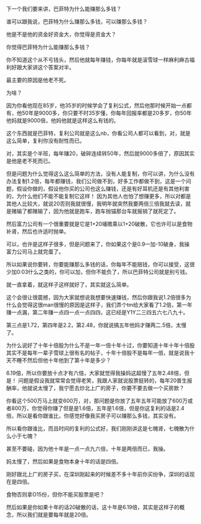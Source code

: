 下一个我们要来讲，巴菲特为什么能赚那么多钱？

谁可以跟我说，巴菲特为什么赚那么多钱，可以赚那么多钱？

他是不是他的资金好资金大，你觉得是资金大？

你觉得巴菲特为什么能赚那么多钱？

你不知道这个从不亏钱头，然后他就每年赚钱，你每年就是滚雪球一样麻利麻古福利好跟大家讲这个答案对半。

最主要的原因是他老不死。

为啥？


因为你看他现在85岁，他35岁的时候学会了复利公式，然后他那时候开始一点都有，他50年是9000多，你只要不时35岁懂，你每年回报率都是20多岁，你50年他妈就是9000倍，他妈他就是这样这么有钱的。

这个东西就是巴菲特，复利公司就是这么nb，你看公司人都可以看到，对，就是这么简单，复利你没有耐性而已。

对，其实是个半班，每年赚20，破碎连续转50年，然后就9000多倍了，原因其实是他是老不死而已。

但是问题为什么觉得这么这么简单的方法，没有人能复制，你可以讲，为什么没有办法复制1.2倍，每年都赚钱，我们公司做不到，好多工作都做不到，这是一个问题，假设你做的，假设他你买的公司也这么赚钱，还是有好耳机还是有其他利害的，为什么他们不能不能复制它这样！
因为其他人也怕了想赚更多，所以对都是其他人比较大，就说20否则我就很慢，我明年就突然我要两倍三倍我就去读，就是赌输了都赌输了，因为他就是跑车，跑车抛锚那台车就报销了就死定了。

然后富力公司有一个很重要就是它是1+20埔赡乘以1+20破散，它也许可以是食物补肾，然后也许适时抛单。

可以，也许是这样子很多，但是问题来了，你如果这个是0.9一加-10破身，我操富力公司马上就完蛋了。

所以如果说你要转，你要能赚那么多钱的话，你每年不能赔钱，你可以接受，这很少加0:03什么之类的，你可以加，但你不能负了，所以巴菲特公司就是别亏钱。


就一直拿着，就这样子这样就好了，其实就这么简单。

这个会很让很震撼，因为大家就想说我想要快速赚钱，然后你跟我说1.2倍很多为什么会觉得这很man很慢的原因是这样子，我们弄个tm给大家看了1.2倍，第一年赚一点漏，第二年赚一点四一点一点四四，这已经是Y1Y二三四五六七八九十。

第三点是1.72，第四年是2.2，第2.48，你就说搞五年他妈才赚两二.5倍，太慢了。

为什么说好了十年十倍股为什么不是一年一倍十年十过，你要知道十年十年十倍股其实不是每年一辈子雪球上很有名的帖子，十年十倍股不是每年一倍，就是说我十天不睡不然后但他十年他到了第十年是多少？

6.19倍，所以你要放十点才有六倍，大家就觉得我操妈这超慢了五年2.48倍，但是！
问题是假设我就常常会觉得老笑，我跟人家就说股票挺转的，每年20普生报酬率，他就说太慢了，我宁愿去炒北上广的房子，你要不要去做一个买房款？

你看这个500万马上就变600万，对，那问题是你放了五年五年可能放了600万或者800万，你觉得你赚了但是是1.6倍，五年是1.6倍，但是你这复利的话是2.4倍，所以是看你跟谁比，你感觉好像我买房子可以赚那么多钱，其实没有。

所以看你跟谁比，而且时间的复利的公式好，我们刚刚讲这是七魄肾，七魄散为什么小于七魄？

甚至不要碰，因为他十年是一点一点九六倍，十年是两倍而已，我操。


妈太慢了，然后如果是食物本身十年的话是四倍。

刚好跟北上广的房子买，在深圳刚起来的时候差不多十年前你买纷争，深圳的话现在是四倍。

食物否则拿O15份，但你不能买股票是吧？

然后如果是你如果十年的话20破散的话，这十年是6.19倍，其实是这样子的概念，所以我们就是要每年就是20倍。
